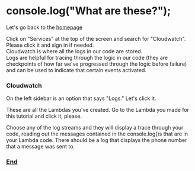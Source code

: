 # console.log("What are these?");
<p>
Let's go back to the <a href="http://aws.amazon.com">homepage</a>
</p>

<p>
Click on "Services" at the top of the screen and search for "Cloudwatch". Please click it and sign in if needed.
<br>Cloudwatch is where all the logs in our code are stored.
<br>Logs are helpful for tracing through the logic in our code (they are checkpoints of how far we've progressed through the logic before failure) and can be used to indicate that certain events activated.
</p>

### Cloudwatch

<p>
On the left sidebar is an option that says "Logs." Let's click it.
</p>

<p>
These are all the Lambdas you've created. Go to the Lambda you made for this tutorial and click it, please.
</p>

<p>
Choose any of the log streams and they will display a trace through your code, reading out the messages contained in the console.log()s that are in your Lambda code. There should be a log that displays the phone number that a message was sent to.
</p>

### <a href="https://github.com/liamlutton/AWS_Lambda_and_SNS/blob/master/page6.md">End</a>
